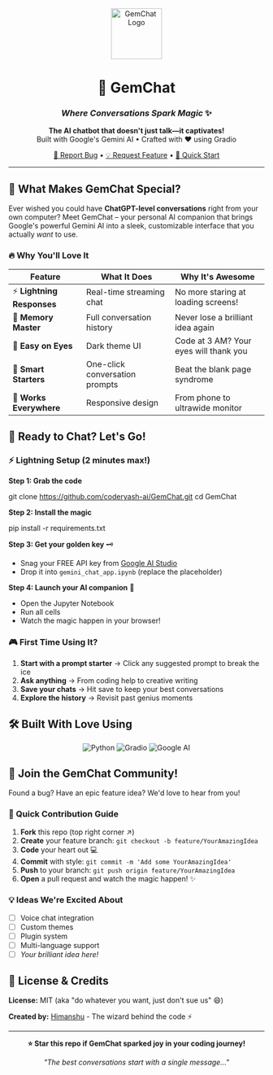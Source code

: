 <div align="center">
  <img src="https://img.icons8.com/fluency/96/000000/diamond.png" alt="GemChat Logo" width="100"/>
  
  # 💎 GemChat
  ### *Where Conversations Spark Magic* ✨
  
  <p align="center">
    <strong>The AI chatbot that doesn't just talk—it captivates!</strong><br/>
    Built with Google's Gemini AI • Crafted with ❤️ using Gradio
  </p>
  
  <p align="center">
    <a href="https://github.com/coderyash-ai/GemChat/issues">🐛 Report Bug</a> •
    <a href="https://github.com/coderyash-ai/GemChat/issues">💡 Request Feature</a> •
    <a href="#getting-started">🚀 Quick Start</a>
  </p>
</div>

---

## 🎯 What Makes GemChat Special?

Ever wished you could have **ChatGPT-level conversations** right from your own computer? Meet GemChat – your personal AI companion that brings Google's powerful Gemini AI into a sleek, customizable interface that you actually *want* to use.

### 🔥 Why You'll Love It

| Feature | What It Does | Why It's Awesome |
|---------|-------------|------------------|
| ⚡ **Lightning Responses** | Real-time streaming chat | No more staring at loading screens! |
| 🧠 **Memory Master** | Full conversation history | Never lose a brilliant idea again |
| 🌙 **Easy on Eyes** | Dark theme UI | Code at 3 AM? Your eyes will thank you |
| 🎯 **Smart Starters** | One-click conversation prompts | Beat the blank page syndrome |
| 📱 **Works Everywhere** | Responsive design | From phone to ultrawide monitor |

## 🚀 Ready to Chat? Let's Go!

### ⚡ Lightning Setup (2 minutes max!)

**Step 1: Grab the code**

git clone https://github.com/coderyash-ai/GemChat.git
cd GemChat

**Step 2: Install the magic**

pip install -r requirements.txt


**Step 3: Get your golden key** 🗝️
- Snag your FREE API key from [Google AI Studio](https://aistudio.google.com/app/apikey)
- Drop it into `gemini_chat_app.ipynb` (replace the placeholder)

**Step 4: Launch your AI companion** 🚀
- Open the Jupyter Notebook
- Run all cells
- Watch the magic happen in your browser!

### 🎮 First Time Using It?

1. **Start with a prompt starter** → Click any suggested prompt to break the ice
2. **Ask anything** → From coding help to creative writing
3. **Save your chats** → Hit save to keep your best conversations
4. **Explore the history** → Revisit past genius moments

## 🛠️ Built With Love Using

<div align="center">

![Python](https://img.shields.io/badge/Python-3776AB?style=for-the-badge&logo=python&logoColor=white)
![Gradio](https://img.shields.io/badge/Gradio-FF6B35?style=for-the-badge&logo=gradio&logoColor=white)
![Google AI](https://img.shields.io/badge/Google%20Gemini-4285F4?style=for-the-badge&logo=google&logoColor=white)

</div>

## 🤝 Join the GemChat Community!

Found a bug? Have an epic feature idea? We'd love to hear from you!

### 🎯 Quick Contribution Guide
1. **Fork** this repo (top right corner ↗️)
2. **Create** your feature branch: `git checkout -b feature/YourAmazingIdea`
3. **Code** your heart out 💻
4. **Commit** with style: `git commit -m 'Add some YourAmazingIdea'`
5. **Push** to your branch: `git push origin feature/YourAmazingIdea`
6. **Open** a pull request and watch the magic happen! ✨

### 💡 Ideas We're Excited About
- [ ] Voice chat integration
- [ ] Custom themes
- [ ] Plugin system
- [ ] Multi-language support
- [ ] *Your brilliant idea here!*

## 📜 License & Credits

**License:** MIT (aka "do whatever you want, just don't sue us" 😄)

**Created by:** [Himanshu](https://twitter.com/coderyash_ai) - The wizard behind the code ⚡

---

<div align="center">
  <p><strong>⭐ Star this repo if GemChat sparked joy in your coding journey!</strong></p>
  <p><em>"The best conversations start with a single message..."</em></p>
</div>
